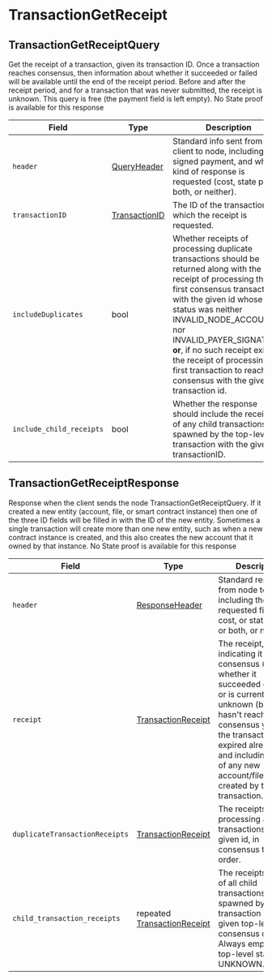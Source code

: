 # TransactionGetReceipt

## TransactionGetReceiptQuery

Get the receipt of a transaction, given its transaction ID. Once a transaction reaches consensus, then information about whether it succeeded or failed will be available until the end of the receipt period. Before and after the receipt period, and for a transaction that was never submitted, the receipt is unknown. This query is free (the payment field is left empty). No State proof is available for this response

| Field                    | Type                                                                                                                                             | Description                                                                                                                                                                                                                                                                                                                                                                         |
| ------------------------ | ------------------------------------------------------------------------------------------------------------------------------------------------ | ----------------------------------------------------------------------------------------------------------------------------------------------------------------------------------------------------------------------------------------------------------------------------------------------------------------------------------------------------------------------------------- |
| `header`                 | [QueryHeader](https://github.com/theekrystallee/hedera-style-guide/blob/sdk-v1/deprecated/hedera-api/miscellaneous/broken-reference/README.md)   | Standard info sent from client to node, including the signed payment, and what kind of response is requested (cost, state proof, both, or neither).                                                                                                                                                                                                                                 |
| `transactionID`          | [TransactionID](https://github.com/theekrystallee/hedera-style-guide/blob/sdk-v1/deprecated/hedera-api/miscellaneous/broken-reference/README.md) | The ID of the transaction for which the receipt is requested.                                                                                                                                                                                                                                                                                                                       |
| `includeDuplicates`      | bool                                                                                                                                             | Whether receipts of processing duplicate transactions should be returned along with the receipt of processing the first consensus transaction with the given id whose status was neither INVALID\_NODE\_ACCOUNT nor INVALID\_PAYER\_SIGNATURE; **or**, if no such receipt exists, the receipt of processing the first transaction to reach consensus with the given transaction id. |
| `include_child_receipts` | bool                                                                                                                                             | Whether the response should include the receipts of any child transactions spawned by the top-level transaction with the given transactionID.                                                                                                                                                                                                                                       |

## TransactionGetReceiptResponse

Response when the client sends the node TransactionGetReceiptQuery. If it created a new entity (account, file, or smart contract instance) then one of the three ID fields will be filled in with the ID of the new entity. Sometimes a single transaction will create more than one new entity, such as when a new contract instance is created, and this also creates the new account that it owned by that instance. No State proof is available for this response

| Field                          | Type                                                                                                                                                           | Description                                                                                                                                                                                                                                                                     |
| ------------------------------ | -------------------------------------------------------------------------------------------------------------------------------------------------------------- | ------------------------------------------------------------------------------------------------------------------------------------------------------------------------------------------------------------------------------------------------------------------------------- |
| `header`                       | [ResponseHeader](https://github.com/theekrystallee/hedera-style-guide/blob/sdk-v1/deprecated/hedera-api/miscellaneous/broken-reference/README.md)              | Standard response from node to client, including the requested fields: cost, or state proof, or both, or neither                                                                                                                                                                |
| `receipt`                      | [TransactionReceipt](https://github.com/theekrystallee/hedera-style-guide/blob/sdk-v1/deprecated/hedera-api/miscellaneous/broken-reference/README.md)          | The receipt, indicating it reached consensus (and whether it succeeded or failed) or is currently unknown (because it hasn't reached consensus yet, or the transaction has expired already), and including the ID of any new account/file/instance created by that transaction. |
| `duplicateTransactionReceipts` | [TransactionReceipt](https://github.com/theekrystallee/hedera-style-guide/blob/sdk-v1/deprecated/hedera-api/miscellaneous/broken-reference/README.md)          | The receipts of processing all transactions with the given id, in consensus time order.                                                                                                                                                                                         |
| `child_transaction_receipts`   | repeated [TransactionReceipt](https://github.com/theekrystallee/hedera-style-guide/blob/sdk-v1/deprecated/hedera-api/miscellaneous/broken-reference/README.md) | The receipts (if any) of all child transactions spawned by the transaction with the given top-level id, in consensus order. Always empty if the top-level status is UNKNOWN.                                                                                                    |
